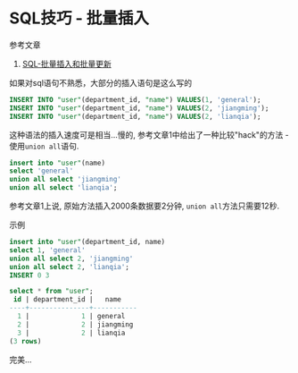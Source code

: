 # SQL技巧 - 批量插入

参考文章

1. [SQL-批量插入和批量更新](http://blog.csdn.net/lovemenghaibin/article/details/50759003)

如果对sql语句不熟悉，大部分的插入语句是这么写的

```sql
INSERT INTO "user"(department_id, "name") VALUES(1, 'general');
INSERT INTO "user"(department_id, "name") VALUES(2, 'jiangming');
INSERT INTO "user"(department_id, "name") VALUES(2, 'lianqia');
```

这种语法的插入速度可是相当...慢的, 参考文章1中给出了一种比较"hack"的方法 - 使用`union all`语句.

```sql
insert into "user"(name)
select 'general'
union all select 'jiangming'
union all select 'lianqia';
```

参考文章1上说, 原始方法插入2000条数据要2分钟, `union all`方法只需要12秒.

示例

```sql
insert into "user"(department_id, name) 
select 1, 'general' 
union all select 2, 'jiangming' 
union all select 2, 'lianqia';
INSERT 0 3

select * from "user";
 id | department_id |   name    
----+---------------+-----------
  1 |             1 | general
  2 |             2 | jiangming
  3 |             2 | lianqia
(3 rows)
```

完美...
